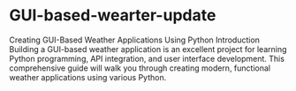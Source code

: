 # GUI-based-wearter-update
Creating GUI-Based Weather Applications Using Python Introduction Building a GUI-based weather application is an excellent project for learning Python programming, API integration, and user interface development. This comprehensive guide will walk you through creating modern, functional weather applications using various Python.
